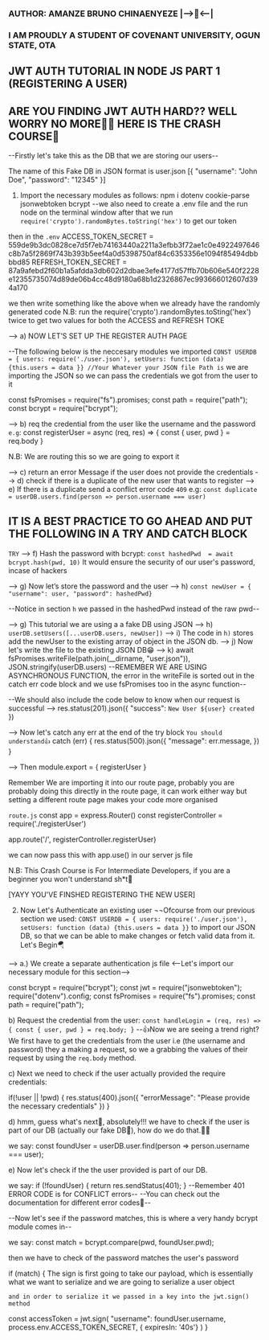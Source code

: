 ### AUTHOR: AMANZE BRUNO CHINAENYEZE |-->👋<--|

### I AM PROUDLY A STUDENT OF COVENANT UNIVERSITY, OGUN STATE, OTA

## JWT AUTH TUTORIAL IN NODE JS PART 1 (REGISTERING A USER)

## ARE YOU FINDING JWT AUTH HARD?? WELL WORRY NO MORE🥺😀 HERE IS THE CRASH COURSE👋

--Firstly let's take this as the DB that we are storing our users--

The name of this Fake DB in JSON format is user.json
[{
"username": "John Doe",
"password": "12345"
}]

1. Import the necessary modules as follows: npm i dotenv cookie-parse jsonwebtoken bcrypt
   --we also need to create a .env file
   and the run node on the terminal window
   after that we run `require('crypto').randomBytes.toString('hex')` to get our token

then in the `.env`
ACCESS_TOKEN_SECRET = 559de9b3dc0828ce7d5f7eb74163440a2211a3efbb3f72ae1c0e4922497646c8b7a5f2869f743b393b5eef4a0d5398750af84c6353356e1094f85494dbbbbd85
REFRESH_TOKEN_SECRET = 87a9afebd2f60b1a5afdda3db602d2dbae3efe4177d57ffb70b606e540f2228e12355735074d89de06b4cc48d9180a68b1d2326867ec993666012607d394a170

we then write something like the above when we already have the randomly generated code
N.B: run the require('crypto').randomBytes.toSting('hex') twice to get two values for both the  ACCESS and REFRESH TOKE

--> a) NOW LET’S SET UP THE REGISTER AUTH PAGE

--The following below is the neccesary modules we imported
`CONST USERDB = { users: require('./user.json'), setUsers: function (data) {this.users = data }} //Your Whatever your JSON file Path is` we are importing the JSON so we can pass the credentials we got from the user to it

const fsPromises = require("fs").promises;
const path = require("path");
const bcrypt = require("bcrypt");

--> b) req the credential from the user like the username and the password
`e.g`: const registerUser = async (req, res) => {
const { user, pwd } = req.body
}

N.B: We are routing this so we are going to export it

--> c) return an error Message if the user does not provide the credentials
--> d) check if there is a duplicate of the new user that wants to register
--> e) If there is a duplicate send a conflict error code `409`
e.g:
`const duplicate = userDB.users.find(person => person.username === user)`

## IT IS A BEST PRACTICE TO GO AHEAD AND PUT THE FOLLOWING IN A TRY AND CATCH BLOCK

`TRY`
--> f) Hash the password with bcrypt: `const hashedPwd  = await bcrypt.hash(pwd, 10)` It would ensure the security of our user's password, incase of hackers

--> g) Now let’s store the password and the user
--> h) `const newUser = { "username": user, "password": hashedPwd}`

--Notice in section `h` we passed in the hashedPwd instead of the raw pwd--

--> g) This tutorial we are using a a fake DB using JSON
--> h) `userDB.setUsers([...userDB.users, newUser])`
--> i) The code in `h)` stores add the newUser to the existing array of object in the JSON db.
--> j) Now let's write the file to the existing JSON DB😁
--> k) await fsPromises.writeFile(path.join(\_\_dirname, "user.json")), JSON.stringify(userDB.users)
--REMEMBER WE ARE USING ASYNCHRONOUS FUNCTION, the error in the writeFile is sorted out in the catch err code block and we use fsPromises too in the async function--

--We should also include the code below to know when our request is successful
--> res.status(201).json({
"success": `New User ${user} created`
})

--> Now let's catch any err at the end of the try block `You should understand👍`
catch (err) {
res.status(500).json({
"message": err.message,
})
}

--> Then module.export = { registerUser }

Remember We are importing it into our route page, probably you are probably doing this directly in the route page, it can work either way but setting a different route page makes your code more organised

`route.js`
const app = express.Router()
const registerController = require('./registerUser')

app.route('/', registerController.registerUser)

we can now pass this with app.use() in our server js file

N.B: This Crash Course is For Intermediate Developers, if you are a beginner you won't understand sh\*t🤣

[YAYY YOU'VE FINSHED REGISTERING THE NEW USER]

2. Now Let's Authenticate an existing user
   ¬¬Ofcourse from our previous section we used:
   `CONST USERDB = { users: require('./user.json'), setUsers: function (data) {this.users = data }}` to import our JSON DB, so that we can be able to make changes or fetch valid data from it. Let's Begin🪂

--> a.) We create a separate authentication js file
<--Let's import our necessary module for this section-->

const bcrypt = require("bcrypt");
const jwt = require("jsonwebtoken");
require("dotenv").config;
const fsPromises = require("fs").promises;
const path = require("path");

b) Request the credential from the user:
`const handleLogin = (req, res) => {
 const { user, pwd } = req.body;
 }`
--👍Now we are seeing a trend right? We first have to get the credentials from the user i.e (the username and password) they a making a request, so we a grabbing the values of their request by using the `req.body` method.

c) Next we need to check if the user actually provided the require credentials:

if(!user || !pwd) {
res.status(400).json({
"errorMessage": "Please provide the necessary credentials"
})
}

d) hmm, guess what's next🤭, absolutely!!! we have to check if the user is part of our DB (actually our fake DB🥺), how do we do that.🤨🤔

we say:
const foundUser = userDB.user.find(person => person.username === user);

e) Now let's check if the the user provided is part of our DB.

we say:
if (!foundUser) {
return res.sendStatus(401);
}
--Remember 401 ERROR CODE is for CONFLICT errors--
--You can check out the documentation for different error codes🙏--

--Now let's see if the password matches, this is where a very handy bcrypt module comes in--

we say:
const match = bcrypt.compare(pwd, foundUser.pwd);

then we have to check of the password matches the user's password

if (match) {
    The sign is first going to take our payload, which is essentially what we want to serialize and we are going to serialize a user object

    and in order to serialize it we passed in a key into the jwt.sign() method
const accessToken = jwt.sign(
        "username": foundUser.username,
         process.env.ACCESS_TOKEN_SECRET,
         { expiresIn: 
         '40s'}
    )
}